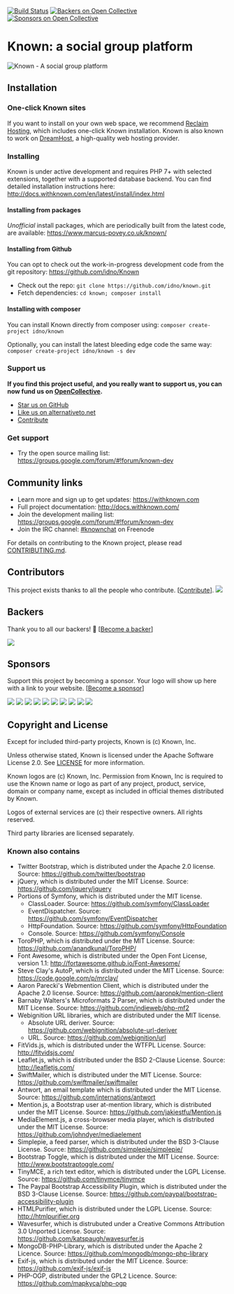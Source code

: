 [![Build Status](https://travis-ci.org/idno/known.svg?branch=master)](https://travis-ci.org/idno/Known) 
[![Backers on Open Collective](https://opencollective.com/known/backers/badge.svg)](#backers) 
[![Sponsors on Open Collective](https://opencollective.com/known/sponsors/badge.svg)](#sponsors) 

# Known: a social group platform

![Known - A social group platform](https://withknown.com/img/home/screens.png)

## Installation 

### One-click Known sites

If you want to install on your own web space, we recommend [Reclaim Hosting](https://portal.reclaimhosting.com/aff.php?aff=013),
which includes one-click Known installation. Known is also known to work on [DreamHost](https://dreamhost.com), a high-quality
web hosting provider.

### Installing

Known is under active development and requires PHP 7+ with selected extensions, together with a supported database backend. You can find detailed installation instructions here: <http://docs.withknown.com/en/latest/install/index.html>

#### Installing from packages

_Unofficial_ install packages, which are periodically built from the latest code, are available: <https://www.marcus-povey.co.uk/known/>

#### Installing from Github

You can opt to check out the work-in-progress development code from the git repository: <https://github.com/idno/Known>

* Check out the repo: ```git clone https://github.com/idno/known.git```
* Fetch dependencies: ```cd known; composer install```

#### Installing with composer

You can install Known directly from composer using: ``` composer create-project idno/known ```

Optionally, you can install the latest bleeding edge code the same way: ``` composer create-project idno/known -s dev ```

### Support us

**If you find this project useful, and you really want to support us, you can now fund us on [OpenCollective](https://opencollective.com/known).**

* [Star us on GitHub](https://github.com/idno/known)
* [Like us on alternativeto.net](http://alternativeto.net/software/known/)
* [Contribute](CONTRIBUTING.md)

### Get support

* Try the open source mailing list: <https://groups.google.com/forum/#!forum/known-dev>

## Community links

* Learn more and sign up to get updates: <https://withknown.com>
* Full project documentation: <http://docs.withknown.com/>
* Join the development mailing list: <https://groups.google.com/forum/#!forum/known-dev>
* Join the IRC channel: [#knownchat](https://webchat.freenode.net/?channels=knownchat) on Freenode

For details on contributing to the Known project, please read [CONTRIBUTING.md](CONTRIBUTING.md).

## Contributors

This project exists thanks to all the people who contribute. [[Contribute](CONTRIBUTING.md)].
<a href="https://github.com/idno/known/graphs/contributors"><img src="https://opencollective.com/known/contributors.svg?width=890&button=false" /></a>


## Backers

Thank you to all our backers! 🙏 [[Become a backer](https://opencollective.com/known#backer)]

<a href="https://opencollective.com/known#backers" target="_blank"><img src="https://opencollective.com/known/backers.svg?width=890"></a>


## Sponsors

Support this project by becoming a sponsor. Your logo will show up here with a link to your website. [[Become a sponsor](https://opencollective.com/known#sponsor)]

<a href="https://opencollective.com/known/sponsor/0/website" target="_blank"><img src="https://opencollective.com/known/sponsor/0/avatar.svg"></a>
<a href="https://opencollective.com/known/sponsor/1/website" target="_blank"><img src="https://opencollective.com/known/sponsor/1/avatar.svg"></a>
<a href="https://opencollective.com/known/sponsor/2/website" target="_blank"><img src="https://opencollective.com/known/sponsor/2/avatar.svg"></a>
<a href="https://opencollective.com/known/sponsor/3/website" target="_blank"><img src="https://opencollective.com/known/sponsor/3/avatar.svg"></a>
<a href="https://opencollective.com/known/sponsor/4/website" target="_blank"><img src="https://opencollective.com/known/sponsor/4/avatar.svg"></a>
<a href="https://opencollective.com/known/sponsor/5/website" target="_blank"><img src="https://opencollective.com/known/sponsor/5/avatar.svg"></a>
<a href="https://opencollective.com/known/sponsor/6/website" target="_blank"><img src="https://opencollective.com/known/sponsor/6/avatar.svg"></a>
<a href="https://opencollective.com/known/sponsor/7/website" target="_blank"><img src="https://opencollective.com/known/sponsor/7/avatar.svg"></a>
<a href="https://opencollective.com/known/sponsor/8/website" target="_blank"><img src="https://opencollective.com/known/sponsor/8/avatar.svg"></a>
<a href="https://opencollective.com/known/sponsor/9/website" target="_blank"><img src="https://opencollective.com/known/sponsor/9/avatar.svg"></a>



## Copyright and License

Except for included third-party projects, Known is (c) Known, Inc.

Unless otherwise stated, Known is licensed under the Apache Software License 2.0. See [LICENSE](LICENSE) for more information.

Known logos are (c) Known, Inc. Permission from Known, Inc is required to use the Known name or logo as part of any
project, product, service, domain or company name, except as included in official themes distributed by Known.

Logos of external services are (c) their respective owners. All rights reserved.

Third party libraries are licensed separately.

### Known also contains

* Twitter Bootstrap, which is distributed under the Apache 2.0 license. Source: https://github.com/twitter/bootstrap
* jQuery, which is distributed under the MIT License. Source: https://github.com/jquery/jquery
* Portions of Symfony, which is distributed under the MIT license.
  * ClassLoader. Source: https://github.com/symfony/ClassLoader
  * EventDispatcher. Source: https://github.com/symfony/EventDispatcher
  * HttpFoundation. Source: https://github.com/symfony/HttpFoundation
  * Console. Source: https://github.com/symfony/Console
* ToroPHP, which is distributed under the MIT License. Source: https://github.com/anandkunal/ToroPHP/
* Font Awesome, which is distributed under the Open Font License, version 1.1: http://fortawesome.github.io/Font-Awesome/
* Steve Clay's AutoP, which is distributed under the MIT License. Source: https://code.google.com/p/mrclay/
* Aaron Parecki's Webmention Client, which is distributed under the Apache 2.0 license. Source: https://github.com/aaronpk/mention-client
* Barnaby Walters's Microformats 2 Parser, which is distributed under the MIT License. Source: https://github.com/indieweb/php-mf2
* Webignition URL libraries, which are distributed under the MIT license.
  * Absolute URL deriver. Source: https://github.com/webignition/absolute-url-deriver
  * URL. Source: https://github.com/webignition/url
* FitVids.js, which is distributed under the WTFPL License. Source: http://fitvidsjs.com/
* Leaflet.js, which is distributed under the BSD 2-Clause License. Source: http://leafletjs.com/ 
* SwiftMailer, which is distributed under the MIT License. Source: https://github.com/swiftmailer/swiftmailer
* Antwort, an email template which is distributed under the MIT License. Source: https://github.com/internations/antwort
* Mention.js, a Bootstrap user at-mention library, which is distributed under the MIT License. Source: https://github.com/jakiestfu/Mention.js
* MediaElement.js, a cross-browser media player, which is distributed under the MIT License. Source: https://github.com/johndyer/mediaelement
* Simplepie, a feed parser, which is distributed under the BSD 3-Clause License. Source: https://github.com/simplepie/simplepie/
* Bootstrap Toggle, which is distributed under the MIT License. Source: http://www.bootstraptoggle.com/
* TinyMCE, a rich text editor, which is distributed under the LGPL License. Source: https://github.com/tinymce/tinymce
* The Paypal Bootstrap Accessibility Plugin, which is distributed under the BSD 3-Clause License. Source: https://github.com/paypal/bootstrap-accessibility-plugin
* HTMLPurifier, which is distributed under the LGPL License. Source: http://htmlpurifier.org
* Wavesurfer, which is distrubuted under a Creative Commons Attribution 3.0 Unported License. Source: https://github.com/katspaugh/wavesurfer.js
* MongoDB-PHP-Library, which is distributed under the Apache 2 Licence. Source: https://github.com/mongodb/mongo-php-library
* Exif-js, which is distributed under the MIT Licence. Source: https://github.com/exif-js/exif-js
* PHP-OGP, distributed under the GPL2 Licence. Source: https://github.com/mapkyca/php-ogp
